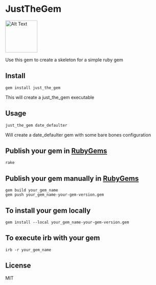 # JustTheGem
<img src="https://rubygems-badges.onrender.com/gems/just_the_gem" alt="Alt Text" width="100" height="100">


Use this gem to create a skeleton for a simple ruby gem

## Install

    gem install just_the_gem

This will create a just_the_gem executable

## Usage

    just_the_gem date_defaulter

Will create a date_defaulter gem with some bare bones configuration

## Publish your gem in [RubyGems](https://www.rubygems.org)

    rake

## Publish your gem manually in [RubyGems](https://www.rubygems.org)

    gem build your_gem_name
    gem push your_gem_name-your-gem-version.gem

## To install your gem locally
   
    gem install --local your_gem_name-your-gem-version.gem

## To execute irb with your gem
    irb -r your_gem_name
## License

MIT
